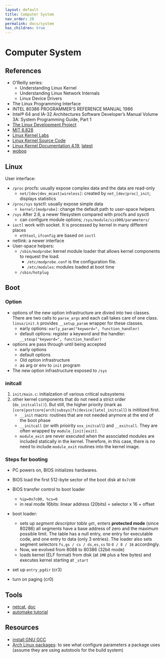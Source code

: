 ```yaml
---
layout: default
title: Computer System
nav_order: 20
permalink: docs/system
has_children: true
---
```



# Computer System 

## References

- O'Reilly series:
  - Understanding Linux Kernel
  - Understanding Linux Network Internals
  - Linux Device Drivers
- The Linux Programming Interface
- INTEL 80386 PROGRAMMER'S REFERENCE MANUAL 1986
- Intel® 64 and IA-32 Architectures Software Developer’s Manual Volume 3A: System Programming Guide, Part 1
- [The Linux Development Project](http://www.tldp.org/)
- [MIT 6.828](https://pdos.csail.mit.edu/6.828/2018/schedule.html)
- [Linux Kernel Labs](https://linux-kernel-labs.github.io/)
- [Linux Kernel Source Code](https://www.kernel.org/)
- [Linux Kernel Documentation 4.19](https://www.kernel.org/doc/html/v4.19/doc-guide/sphinx.html), [latest](https://www.kernel.org/doc/html/latest/index.html)
- [woboq](https://code.woboq.org/linux)

## Linux

User interface: 

- `/proc` procfs: usually expose complex data and the data are read-only
  - `net/[dev|dev_mcast|wireless]`: created by `net_[dev|proc]_init`; displays statistics
- `/proc/sys` sysctl: usually expose simple data
  - `kernel/[modprobe]`: change the default path to user-space helpers
- `/sys` After 2.6, a newer filesystem compared with procfs and sysctl
  - can configure module options; `/sys/module/sis900/parameters/`
- `ioctl` work with socket. It is processed by kernel in many different places
  - `ethtool`, `ifconfig` are based on `ioctl`
- netlink: a newer interface
- User-space helpers:
  - `/sbin/modprobe`: kernel module loader that allows kernel components to request the load.
    - `/etc/modprobe.conf` is the configuration file.
    - `/etc/modules`: modules loaded at boot time
  - `/sbin/hotplug` 

## Boot

### Option

- options of the new option infrastructure are divied into two classes. There are two calls to `parse_args` and each call takes care of one class. `linux/init.h` provides  `__setup_param` wrapper for these classes.
  - early options: `early_param("keyword=", function_handler)`
  - default options: register a keyword and the handler: `__steup("keyword=", function_handler)`
- options are pass through until being accepted
  - early options
  - default options
  - Old option infrastructure
  - as arg or env to `init` program
- The new option infrastructure exposed to `/sys`

### initcall

1. `init/main.c`: initialzation of various critical subsystems
2. other kernel components that do not need a strict order (`do_initcalls()`). But still, the higher priority (mark as `[core|postcore|arch|subsys|fs|device|late]_initcall`) is initilized first.
   - `__init` macro: routines that are not needed anymore at the end of the boot phase
   - `__initcall` (or with prioirity `xxx_initcall`) and `__exitcall`. They are often wrapped by `module_[init|exit]`.
   - `module_exit` are never executed when the associated modules are included statically in the kernel. Therefore, in this case, there is no need to include `module_exit` routines into the kernel image.

### Steps for booting

- PC powers on, BIOS initializes hardwares.
- BIOS load the first 512-byte sector of the boot disk at `0x7c00`
- BIOS transfer control to boot loader 
  - `%ip=0x7c00, %cs=0 `
  - in real mode 16bits: linear address (20bits) = selector x 16 + offset 
- boot loader: 
  - sets up *segment descriptor table* `gdt`, enters **protected mode** (since 80286)
    all segments have a base address of zero and the maximum possible limit. The table has a null entry, one entry for executable code, and one entry to data (only 3 entries). The loader also sets segment selectors `fs,gs / cs / ds,es,ss` to `0 / 8 / 16` accordingly.
  - Now, we evolved from 8088 to 80386 (32bit mode)
  - loads kernel (ELF format) from disk (at `1MB` plus a few bytes) and executes kernel starting at `_start`

- set up `entry_pgdir` (cr3)

- turn on paging (cr0)


## Tools

- [netcat](https://en.wikipedia.org/wiki/Netcat), [doc](http://man7.org/linux/man-pages/man1/ncat.1.html)
- [automake tutorial](https://thoughtbot.com/blog/the-magic-behind-configure-make-make-install)

## Resources

- [install GNU GCC](http://mirror.hust.edu.cn/gnu/gcc/)
- [Arch Linux packages](https://www.archlinux.org/packages/): to see what configure parameters a package uses (assume they are using autotools for the build system)
